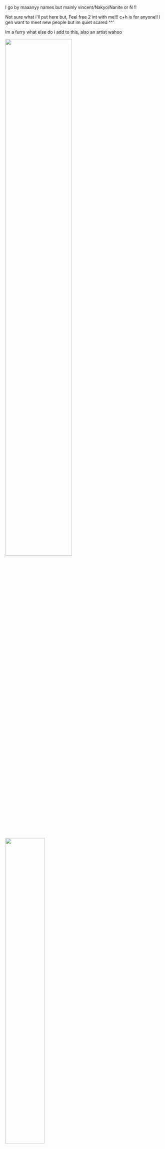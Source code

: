 <p>I go by maaanyy names but mainly vincent/Nakyo/Nanite or N !! </p>
<p>Not sure what i'll put here but, Feel free 2 int with me!!! c+h is for anyone!! I gen want to meet new people but im quiet scared ^^'</p> 
<p>Im a furry what else do i add to this, also an artist wahoo</p>
<p><img src="https://file.garden/Zdo7L-gxzVCR--Zn/weezer1.png" class="align-self-center" style="width: 65%;"></p>
<p><img src="https://file.garden/Zdo7L-gxzVCR--Zn/80228697_FHr3blHlY4dRQo5.gif" class="align-self-center" style="width: 50%;"></p>
<p><center><i>art/animation by me :'3</i></p>

